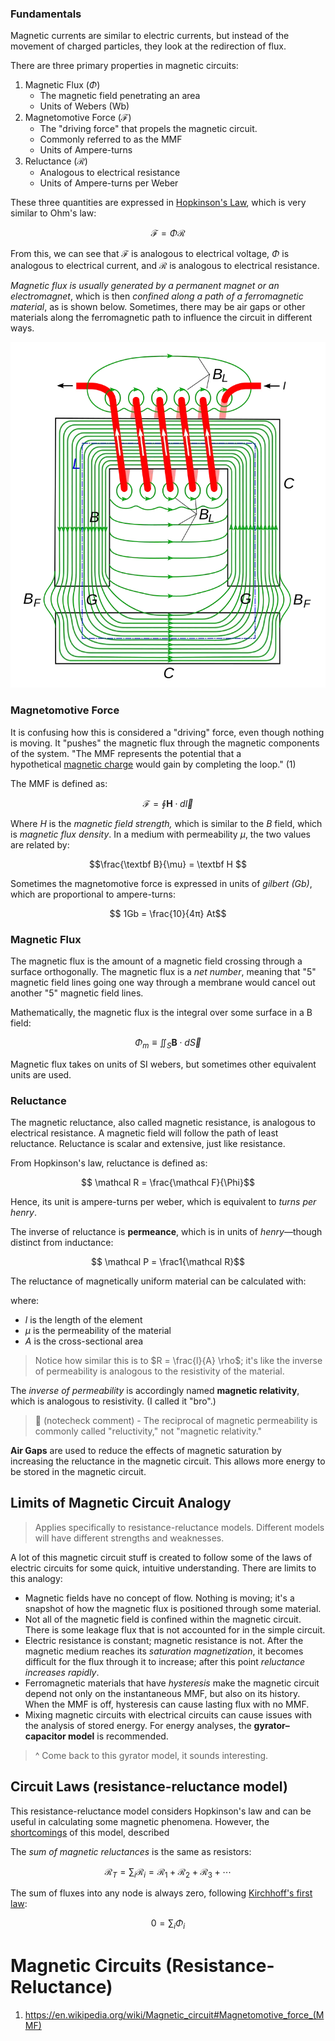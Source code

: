 ### Fundamentals

Magnetic currents are similar to electric currents, but instead of the movement of charged particles, they look at the redirection of flux.

There are three primary properties in magnetic circuits:
1) Magnetic Flux ($\Phi$) 
	- The magnetic field penetrating an area
	- Units of Webers (Wb)
2) Magnetomotive Force ($\mathcal F$)
	- The "driving force" that propels the magnetic circuit.
	- Commonly referred to as the MMF
	- Units of Ampere-turns
3) Reluctance ($\mathcal R$)
	- Analogous to electrical resistance
	- Units of Ampere-turns per Weber

These three quantities are expressed in [Hopkinson's Law](https://en.wikipedia.org/wiki/Magnetic_circuit#Hopkinson's_law), which is very similar to Ohm's law:

$$\mathcal F = \Phi \mathcal R $$

From this, we can see that $\mathcal F$ is analogous to electrical voltage, $\Phi$ is analogous to electrical current, and $\mathcal R$ is analogous to electrical resistance.

*Magnetic flux is usually generated by a permanent magnet or an electromagnet*, which is then *confined along a path of a ferromagnetic material*, as is shown below. Sometimes, there may be air gaps or other materials along the ferromagnetic path to influence the circuit in different ways.

![|366](../../media/Pasted%20image%2020241108215840.webp)

### Magnetomotive Force

It is confusing how this is considered a "driving" force, even though nothing is moving. It "pushes" the magnetic flux through the magnetic components of the system. "The MMF represents the potential that a hypothetical [magnetic charge](https://en.wikipedia.org/wiki/Magnetic_monopole "Magnetic monopole") would gain by completing the loop." (1)

The MMF is defined as:

$$ \mathcal F = \oint \textbf{H} \cdot d \vec l $$

Where $H$ is the *magnetic field strength,* which is similar to the $B$ field, which is *magnetic flux density*. In a medium with permeability $\mu$, the two values are related by:

$$\frac{\textbf B}{\mu} = \textbf H $$

Sometimes the magnetomotive force is expressed in units of *gilbert (Gb)*, which are proportional to ampere-turns:

$$ 1Gb = \frac{10}{4π} At$$

### Magnetic Flux

The magnetic flux is the amount of a magnetic field crossing through a surface orthogonally. The magnetic flux is a *net number*, meaning that "5" magnetic field lines going one way through a membrane would cancel out another "5" magnetic field lines.

Mathematically, the magnetic flux is the integral over some surface in a B field:

$$ \Phi_m \equiv \iint _S \textbf{B} \cdot d \vec S $$

Magnetic flux takes on units of SI webers, but sometimes other equivalent units are used.

### Reluctance

The magnetic reluctance, also called magnetic resistance, is analogous to electrical resistance. A magnetic field will follow the path of least reluctance. Reluctance is scalar and extensive, just like resistance.

From Hopkinson's law, reluctance is defined as:

$$ \mathcal R = \frac{\mathcal F}{\Phi}$$

Hence, its unit is ampere-turns per weber, which is equivalent to *turns per henry*. 

The inverse of reluctance is **permeance**, which is in units of *henry*—though distinct from inductance:

$$ \mathcal P = \frac1{\mathcal R}$$ 

The reluctance of magnetically uniform material can be calculated with:

$$ $$

where:
- $l$ is the length of the element
- $\mu$ is the permeability of the material
- $A$ is the cross-sectional area

> Notice how similar this is to $R = \frac{l}{A} \rho$; it's like the inverse of permeability is analogous to the resistivity of the material. 

The *inverse of permeability* is accordingly named **magnetic relativity**, which is analogous to resistivity. (I called it "bro".)

> 🤖 (notecheck comment) - The reciprocal of magnetic permeability is commonly called "reluctivity," not "magnetic relativity."

**Air Gaps** are used to reduce the effects of magnetic saturation by increasing the reluctance in the magnetic circuit. This allows more energy to be stored in the magnetic circuit.

## Limits of Magnetic Circuit Analogy

> Applies specifically to resistance-reluctance models. Different models will have different strengths and weaknesses.

A lot of this magnetic circuit stuff is created to follow some of the laws of electric circuits for some quick, intuitive understanding. There are limits to this analogy:

- Magnetic fields have no concept of flow. Nothing is moving; it's a snapshot of how the magnetic flux is positioned through some material.
- Not all of the magnetic field is confined within the magnetic circuit. There is some leakage flux that is not accounted for in the simple circuit.
- Electric resistance is constant; magnetic resistance is not. After the magnetic medium reaches its *saturation magnetization*, it becomes difficult for the flux through it to increase; after this point *reluctance increases rapidly*.
- Ferromagnetic materials that have *hysteresis* make the magnetic circuit depend not only on the instantaneous MMF, but also on its history. When the MMF is off, hysteresis can cause lasting flux with no MMF.
- Mixing magnetic circuits with electrical circuits can cause issues with the analysis of stored energy. For energy analyses, the **gyrator–capacitor model** is recommended.

> ^ Come back to this gyrator model, it sounds interesting.

## Circuit Laws (resistance-reluctance model)

This resistance-reluctance model considers Hopkinson's law and can be useful in calculating some magnetic phenomena. However, the [shortcomings](#Limits%20of%20Magnetic%20Circuit%20Analogy) of this model, described

The *sum of magnetic reluctances* is the same as resistors:

$$ \mathcal R_T = \sum _i \mathcal R_i = \mathcal R_1+\mathcal R_2+\mathcal R_3+\cdots$$

The sum of fluxes into any node is always zero, following [Kirchhoff's first law](https://en.wikipedia.org/wiki/Kirchhoff%27s_circuit_laws#Kirchhoff's_current_law):

$$ 0= \sum _i\Phi_i$$

# Magnetic Circuits (Resistance-Reluctance)

1. https://en.wikipedia.org/wiki/Magnetic_circuit#Magnetomotive_force_(MMF)